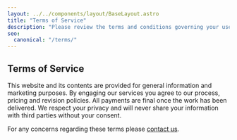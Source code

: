 ```yaml
---
layout: ../../components/layout/BaseLayout.astro
title: "Terms of Service"
description: "Please review the terms and conditions governing your use of our site and services."
seo:
  canonical: "/terms/"
---
```


## Terms of Service

This website and its contents are provided for general information and marketing purposes. By engaging our services you agree to our process, pricing and revision policies. All payments are final once the work has been delivered. We respect your privacy and will never share your information with third parties without your consent.

For any concerns regarding these terms please <a href="/contact/">contact us</a>.